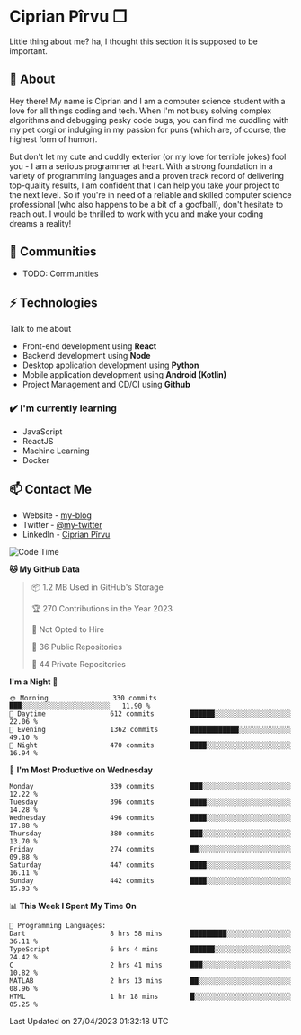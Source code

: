 # Ciprian Pîrvu ❐

Little thing about me? ha, I thought this section it is supposed to be important.

## 🧐 About

Hey there! My name is Ciprian and I am a computer science student with a love for all things coding and tech. When I'm not busy solving complex algorithms and debugging pesky code bugs, you can find me cuddling with my pet corgi or indulging in my passion for puns (which are, of course, the highest form of humor).

But don't let my cute and cuddly exterior (or my love for terrible jokes) fool you - I am a serious programmer at heart. With a strong foundation in a variety of programming languages and a proven track record of delivering top-quality results, I am confident that I can help you take your project to the next level. So if you're in need of a reliable and skilled computer science professional (who also happens to be a bit of a goofball), don't hesitate to reach out. I would be thrilled to work with you and make your coding dreams a reality!

## 👯 Communities

-   TODO: Communities

## ⚡ Technologies

Talk to me about

-   Front-end development using **React**
-   Backend development using **Node**
-   Desktop application development using **Python**
-   Mobile application development using **Android (Kotlin)**
-   Project Management and CD/CI using **Github**

### ✔️ I'm currently learning

-   JavaScript
-   ReactJS
-   Machine Learning
-   Docker

## 📫 Contact Me

-   Website - [my-blog]()
-   Twitter - [@my-twitter]()
-   LinkedIn - [Ciprian Pîrvu](https://www.linkedin.com/in/p%C3%AErvu-ciprian-cristian-4415991b1/)

<!--START_SECTION:waka-->
![Code Time](http://img.shields.io/badge/Code%20Time-1%2C709%20hrs%2032%20mins-blue)

**🐱 My GitHub Data** 

> 📦 1.2 MB Used in GitHub's Storage 
 > 
> 🏆 270 Contributions in the Year 2023
 > 
> 🚫 Not Opted to Hire
 > 
> 📜 36 Public Repositories 
 > 
> 🔑 44 Private Repositories 
 > 
**I'm a Night 🦉** 

```text
🌞 Morning                330 commits         ███░░░░░░░░░░░░░░░░░░░░░░   11.90 % 
🌆 Daytime                612 commits         ██████░░░░░░░░░░░░░░░░░░░   22.06 % 
🌃 Evening                1362 commits        ████████████░░░░░░░░░░░░░   49.10 % 
🌙 Night                  470 commits         ████░░░░░░░░░░░░░░░░░░░░░   16.94 % 
```
📅 **I'm Most Productive on Wednesday** 

```text
Monday                   339 commits         ███░░░░░░░░░░░░░░░░░░░░░░   12.22 % 
Tuesday                  396 commits         ████░░░░░░░░░░░░░░░░░░░░░   14.28 % 
Wednesday                496 commits         ████░░░░░░░░░░░░░░░░░░░░░   17.88 % 
Thursday                 380 commits         ███░░░░░░░░░░░░░░░░░░░░░░   13.70 % 
Friday                   274 commits         ██░░░░░░░░░░░░░░░░░░░░░░░   09.88 % 
Saturday                 447 commits         ████░░░░░░░░░░░░░░░░░░░░░   16.11 % 
Sunday                   442 commits         ████░░░░░░░░░░░░░░░░░░░░░   15.93 % 
```


📊 **This Week I Spent My Time On** 

```text
💬 Programming Languages: 
Dart                     8 hrs 58 mins       █████████░░░░░░░░░░░░░░░░   36.11 % 
TypeScript               6 hrs 4 mins        ██████░░░░░░░░░░░░░░░░░░░   24.42 % 
C                        2 hrs 41 mins       ███░░░░░░░░░░░░░░░░░░░░░░   10.82 % 
MATLAB                   2 hrs 13 mins       ██░░░░░░░░░░░░░░░░░░░░░░░   08.96 % 
HTML                     1 hr 18 mins        █░░░░░░░░░░░░░░░░░░░░░░░░   05.25 % 
```


 Last Updated on 27/04/2023 01:32:18 UTC
<!--END_SECTION:waka-->
